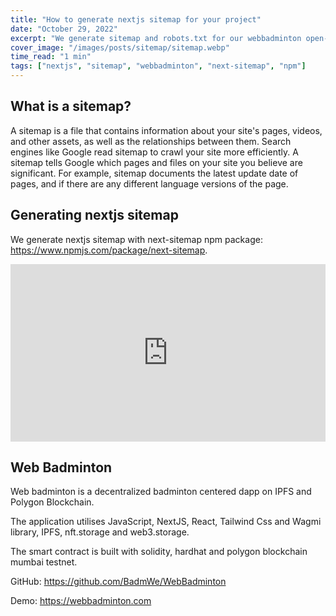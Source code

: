 ```yaml
---
title: "How to generate nextjs sitemap for your project"
date: "October 29, 2022"
excerpt: "We generate sitemap and robots.txt for our webbadminton open-source nextjs project with help of next-sitemap."
cover_image: "/images/posts/sitemap/sitemap.webp"
time_read: "1 min"
tags: ["nextjs", "sitemap", "webbadminton", "next-sitemap", "npm"]
---
```


## What is a sitemap?

A sitemap is a file that contains information about your site's pages, videos, and other assets, as well as the relationships between them. Search engines like Google read sitemap to crawl your site more efficiently. A sitemap tells Google which pages and files on your site you believe are significant. For example, sitemap  documents the latest update date of pages, and if there are any different language versions of the page.

## Generating nextjs sitemap

We generate nextjs sitemap with next-sitemap npm package: https://www.npmjs.com/package/next-sitemap.

<div style="position: relative; padding-bottom: 56.25%;">
    <iframe style="border: 1; top: 0; left: 0; width: 100%; height: 100%; position: absolute;" src="https://www.youtube.com/embed/Dud9a8ShCVM?autoplay=1&mute=1" title="YouTube video player" frameborder="0" allow="accelerometer; autoplay; clipboard-write; encrypted-media; gyroscope; picture-in-picture" allowfullscreen></iframe>
</div>

## Web Badminton

Web badminton is a decentralized badminton centered dapp on IPFS and Polygon Blockchain.

The application utilises JavaScript, NextJS, React, Tailwind Css and Wagmi library, IPFS, nft.storage and web3.storage.

The smart contract is built with solidity, hardhat and polygon blockchain mumbai testnet.

GitHub: https://github.com/BadmWe/WebBadminton

Demo: https://webbadminton.com

